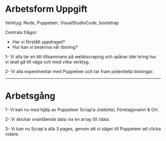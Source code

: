 # Arbetsform Uppgift

Verktyg: Node, Puppeteer, VisualStudioCode, bootstrap

Centrala frågor: 
- Har vi förstått uppdraget?
- Hur kan vi beskriva vår lösning?

1- Vi alla tar en titt tillsammans på webbscraping och spånar idér kring hur vi skall gå till väga och med vilka verktyg.

2- Vi alla experimentar med Puppeteer och tar fram potentiella lösningar.

------------------------------------------------------------------------------------------------------------------------

# Arbetsgång

1- Vi kan nu med hjälp av Puppeteer Scrap'a Jobbtitel, Företagsnamn & Ort.

2- Vi skickar ovantående data via en array till /data.

3- Vi kan nu Scrap'a alla 3 pages, genom att vi säger till Puppeteer att clicka vidare. 

